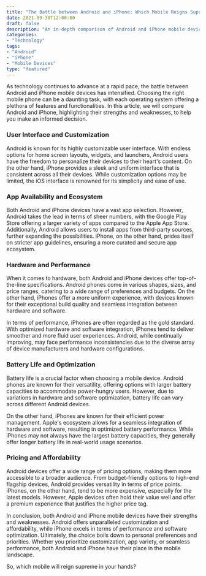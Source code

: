 ```yaml
---
title: "The Battle between Android and iPhone: Which Mobile Reigns Supreme?"
date: 2021-09-30T12:00:00
draft: false
description: "An in-depth comparison of Android and iPhone mobile devices, exploring their features, strengths, and weaknesses."
categories: 
- "Technology"
tags: 
- "Android"
- "iPhone"
- "Mobile Devices"
type: "featured"
---
```


As technology continues to advance at a rapid pace, the battle between Android and iPhone mobile devices has intensified. Choosing the right mobile phone can be a daunting task, with each operating system offering a plethora of features and functionalities. In this article, we will compare Android and iPhone, highlighting their strengths and weaknesses, to help you make an informed decision.

### User Interface and Customization

Android is known for its highly customizable user interface. With endless options for home screen layouts, widgets, and launchers, Android users have the freedom to personalize their devices to their heart's content. On the other hand, iPhone provides a sleek and uniform interface that is consistent across all their devices. While customization options may be limited, the iOS interface is renowned for its simplicity and ease of use.

### App Availability and Ecosystem

Both Android and iPhone devices have a vast app selection. However, Android takes the lead in terms of sheer numbers, with the Google Play Store offering a larger variety of apps compared to the Apple App Store. Additionally, Android allows users to install apps from third-party sources, further expanding the possibilities. iPhone, on the other hand, prides itself on stricter app guidelines, ensuring a more curated and secure app ecosystem.

### Hardware and Performance

When it comes to hardware, both Android and iPhone devices offer top-of-the-line specifications. Android phones come in various shapes, sizes, and price ranges, catering to a wide range of preferences and budgets. On the other hand, iPhones offer a more uniform experience, with devices known for their exceptional build quality and seamless integration between hardware and software.

In terms of performance, iPhones are often regarded as the gold standard. With optimized hardware and software integration, iPhones tend to deliver smoother and more fluid user experiences. Android, while continually improving, may face performance inconsistencies due to the diverse array of device manufacturers and hardware configurations.

### Battery Life and Optimization

Battery life is a crucial factor when choosing a mobile device. Android phones are known for their versatility, offering options with larger battery capacities to accommodate power-hungry users. However, due to variations in hardware and software optimization, battery life can vary across different Android devices.

On the other hand, iPhones are known for their efficient power management. Apple's ecosystem allows for a seamless integration of hardware and software, resulting in optimized battery performance. While iPhones may not always have the largest battery capacities, they generally offer longer battery life in real-world usage scenarios.

### Pricing and Affordability

Android devices offer a wide range of pricing options, making them more accessible to a broader audience. From budget-friendly options to high-end flagship devices, Android provides versatility in terms of price points. iPhones, on the other hand, tend to be more expensive, especially for the latest models. However, Apple devices often hold their value well and offer a premium experience that justifies the higher price tag.

In conclusion, both Android and iPhone mobile devices have their strengths and weaknesses. Android offers unparalleled customization and affordability, while iPhone excels in terms of performance and software optimization. Ultimately, the choice boils down to personal preferences and priorities. Whether you prioritize customization, app variety, or seamless performance, both Android and iPhone have their place in the mobile landscape.

So, which mobile will reign supreme in your hands?


